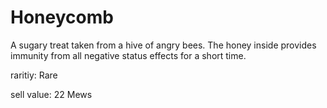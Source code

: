# Honeycomb

A sugary treat taken from a hive of angry bees. The honey inside provides immunity from all negative status effects for a short time.

raritiy: Rare

sell value: 22 Mews